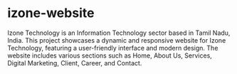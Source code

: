 # izone-website
Izone Technology is an Information Technology sector based in Tamil Nadu, India. This project showcases a dynamic and responsive website for Izone Technology, featuring a user-friendly interface and modern design. The website includes various sections such as Home, About Us, Services, Digital Marketing, Client, Career, and Contact.  
